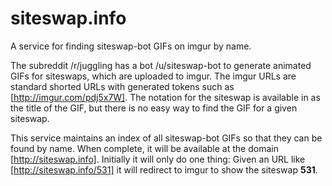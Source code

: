 siteswap.info
=============

A service for finding siteswap-bot GIFs on imgur by name.

The subreddit /r/juggling has a bot /u/siteswap-bot to generate animated GIFs for siteswaps, which are uploaded to imgur. The imgur URLs are standard shorted URLs with generated tokens such as [http://imgur.com/pdj5x7W]. The notation for the siteswap is available in as the title of the GIF, but there is no easy way to find the GIF for a given siteswap.

This service maintains an index of all siteswap-bot GIFs so that they can be found by name. When complete, it will be available at the domain [http://siteswap.info]. Initially it will only do one thing: Given an URL like [http://siteswap.info/531] it will redirect to imgur to show the siteswap **531**.
